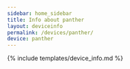 ```yaml
---
sidebar: home_sidebar
title: Info about panther
layout: deviceinfo
permalink: /devices/panther/
device: panther
---
```

{% include templates/device_info.md %}
